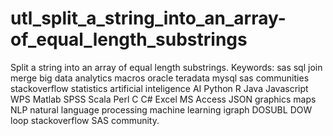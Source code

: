 # utl_split_a_string_into_an_array-of_equal_length_substrings
Split a string into an array of equal length substrings. Keywords: sas sql join merge big data analytics macros oracle teradata mysql sas communities stackoverflow statistics artificial inteligence AI Python R Java Javascript WPS Matlab SPSS Scala Perl C C# Excel MS Access JSON graphics maps NLP natural language processing machine learning igraph DOSUBL DOW loop stackoverflow SAS community.

